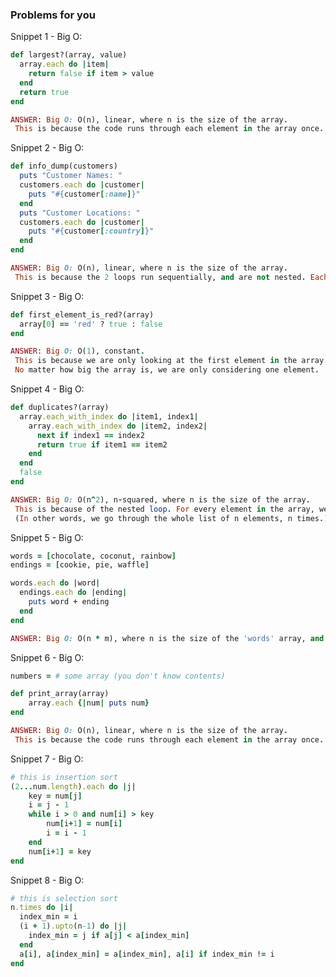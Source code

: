 ### Problems for you

Snippet 1 - Big O:
```ruby
def largest?(array, value)
  array.each do |item|
    return false if item > value
  end
  return true
end

ANSWER: Big O: O(n), linear, where n is the size of the array.
 This is because the code runs through each element in the array once.
```````````````````````````````````````


Snippet 2 - Big O:
```ruby
def info_dump(customers)
  puts "Customer Names: "
  customers.each do |customer|
    puts "#{customer[:name]}"
  end
  puts "Customer Locations: "
  customers.each do |customer|
    puts "#{customer[:country]}"
  end
end

ANSWER: Big O: O(n), linear, where n is the size of the array.
 This is because the 2 loops run sequentially, and are not nested. Each loop runs through every element in the array once. This makes the efficiency n + n, or 2n, which is still linear, and is still considered O(n).
```````````````````````````````````````


Snippet 3 - Big O:
```ruby
def first_element_is_red?(array)
  array[0] == 'red' ? true : false
end

ANSWER: Big O: O(1), constant.
 This is because we are only looking at the first element in the array.
 No matter how big the array is, we are only considering one element.   
```````````````````````````````````````


Snippet 4 - Big O:
```ruby
def duplicates?(array)
  array.each_with_index do |item1, index1|
    array.each_with_index do |item2, index2|
      next if index1 == index2
      return true if item1 == item2
    end
  end
  false
end

ANSWER: Big O: O(n^2), n-squared, where n is the size of the array.
 This is because of the nested loop. For every element in the array, we must consider every element in the array, so each element is seen n*n times.   
 (In other words, we go through the whole list of n elements, n times.)
```````````````````````````````````````


Snippet 5 - Big O:
```ruby
words = [chocolate, coconut, rainbow]
endings = [cookie, pie, waffle]

words.each do |word|
  endings.each do |ending|
    puts word + ending
  end
end

ANSWER: Big O: O(n * m), where n is the size of the 'words' array, and m is the size of the 'endings' array. This is because of the nested loops. For each of the n words, all m endings are seen.
```````````````````````````````````````


Snippet 6 - Big O:
```ruby
numbers = # some array (you don't know contents)

def print_array(array)
    array.each {|num| puts num}
end

ANSWER: Big O: O(n), linear, where n is the size of the array.
 This is because the code runs through each element in the array once.
```````````````````````````````````````



Snippet 7 - Big O:
```ruby
# this is insertion sort
(2...num.length).each do |j|
    key = num[j]
    i = j - 1
    while i > 0 and num[i] > key
        num[i+1] = num[i]
        i = i - 1
    end
    num[i+1] = key
end
```

Snippet 8 - Big O:
```ruby
# this is selection sort
n.times do |i|
  index_min = i
  (i + 1).upto(n-1) do |j|
    index_min = j if a[j] < a[index_min]
  end
  a[i], a[index_min] = a[index_min], a[i] if index_min != i
end
```
